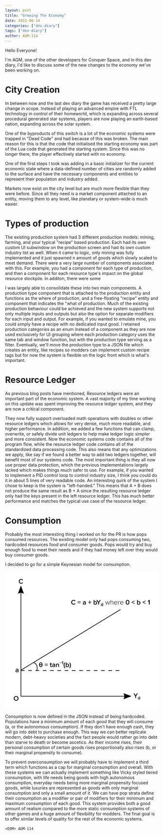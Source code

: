 ```yaml
---
layout: post
title: "Growing The Economy"
date: 2022-06-14
categories: ["dev-diary"]
tags: ["dev-diary"]
author: AGM-114
---
```


Hello Everyone!

I'm AGM, one of the other developers for Conquer Space, and in this dev diary, I'd like to discuss some of the new changes to the economy we've been working on.

# City Creation

In between now and the last dev diary the game has received a pretty large change in scope. Instead of playing an advanced empire with FTL technology in control of their homeworld, which is expanding across several procedural generated star systems, players are now playing an earth-based nation, expanding across the solar system.

One of the byproducts of this switch is a lot of the economic systems were trapped in "Dead Code" and had because of this was broken. The main reason for this is that the code that initialised the starting economy was part of the Lua code that generated the starting system. Since this was no longer there, the player effectively started with no economy.

One of the first steps I took was adding in a basic initializer for the current economic state where a data-defined number of cities are randomly added to the surface and have the necessary components and entities to represent their population and industry added.

Markets now exist on the city level but are much more flexible than they were before. Since all they need is a market component attached to an entity, moving them to any level, like planetary or system-wide is much easier. 

# Types of production 

The existing production system had 3 different production models: mining, farming, and your typical "recipe" based production. Each had its own custom UI subwindow on the production screen and had its own custom industry list as well. When it came to logic, only mining was fully implemented and it just spawned n amount of goods which slowly scaled to meet demand. There were a very large number of components associated with this. For example, you had a component for each type of production, and then a component for each resource type's impact on the global resource stockpile. In additon, there were some 

I was largely able to consolidate these into two main components. A production type component that is attached to the production entity and functions as the where of production, and a free-floating "recipe" entity and component that indicates the "what of production. Much of the existing production behaviour could be achieved and the new system supports not only multiple inputs and outputs but also the option for separate modifiers for each input and output. For example, if you wanted to emulate mine, you could simply have a recipe with no dedicated input good. I retained production categories as an enum instead of a component as they are now used exclusively for UI grouping where each production category uses the same tab and window function, but with the production type serving as a filter. Eventually, we'll move the production type to a JSON file which creates an entity, like recipes so modders can implement custom recipe tags but for now the system is flexible on the logic front which is what's important.

# Resource Ledger

As previous blog posts have mentioned, Resource ledgers were an important part of the economic system. A vast majority of my time working on this update was spent improving the resource ledger system, and they are now a critical component. 

They now fully support overloaded math operations with doubles or other resource ledgers which allows for very dense, much more readable, and higher performance. In addition, we added a few functions that can clamp, overwrite, or safely divide unit ledgers to help make ledger logic simpler and more consistent.
Now the economic systems code contains all of the program flow, while the resource ledger code contains all of the standardized data processing code. This also means that any optimizations we apply, like say if we found a better way to add two ledgers together, will benefit most of our systems code. 
The most important thing is they all now use proper data protection, which the previous implementations largely lacked which makes things much safer to use.  For example, if you wanted to implement a PID control loop to control industry size, I think you could do it in about 5 lines of very readable code. An interesting quirk of the system I chose to keep is the system is "left-handed." This means that A + B does not produce the same result as B + A since the resulting resource ledger only had the keys present in the left resource ledger. This has much better performance and matches the typical use case of the resource ledger. 

# Consumption 

Probably the most interesting thing I worked on for the PR is how pops consumed resources. The existing model only had pops consuming two, hardcoded resources food and consumer goods. Pops would try and buy enough food to meet their needs and if they had money left over they would buy consumer goods.

I decided to go for a simple Keynesian model for consumption.

![Main menu](/assets/media/econ/Consumption_Function.png)

Consumption is now defined in the JSON instead of being hardcoded.
Populations have a minimum amount of each good that they will consume (a, or the autonomous consumption). If they don't have enough cash, they will go into debt to purchase enough. This way we can better replicate modern, debt-heavy societies and the fact people would rather go into debt than starve to death or become ascetics. As their income rises, their personal consumption of certain goods rises proportionally also rises (b, or their marginal propensity to consume).

To prevent overconsumption we will probably have to implement a third term which functions as a cap for marginal consumption and overall. 
With these systems we can actually implement something like Vicky styled tiered consumption, with life needs being goods with high autonomous consumption, everyday needs being more marginal propensity focused goods, while luxuries are represented as goods with only marginal consumption and only a small amount of it. 
We can have pop strata define their consumption as a modifier or pair of modifiers for their minimum and maximum consumption of each good. 
This system provides both a good amount of realism compared to the more static consumption systems of other games and a huge amount of flexibility for modders. The final goal is to offer similar levels of quality for the rest of the economic systems.
  
`<EOM> AGM-114`